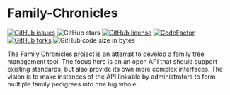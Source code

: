 # Family-Chronicles

[![GitHub issues](https://img.shields.io/github/issues/JosunLP/Family-Chronicles?style=for-the-badge)](https://github.com/JosunLP/Family-Chronicles/issues)
![GitHub stars](https://img.shields.io/github/stars/JosunLP/Family-Chronicles?style=for-the-badge)
[![GitHub license](https://img.shields.io/github/license/JosunLP/Family-Chronicles?style=for-the-badge)](https://github.com/JosunLP/Family-Chronicles/blob/main/LICENSE)
[![CodeFactor](https://www.codefactor.io/repository/github/josunlp/family-chronicles/badge?style=for-the-badge)](https://www.codefactor.io/repository/github/josunlp/family-chronicles)
[![GitHub forks](https://img.shields.io/github/forks/JosunLP/Family-Chronicles?style=for-the-badge)](https://github.com/JosunLP/Family-Chronicles/network)
![GitHub code size in bytes](https://img.shields.io/github/languages/code-size/JosunLP/Family-Chronicles?style=for-the-badge)

The Family Chronicles project is an attempt to develop a family tree management tool. The focus here is on an open API that should support existing standards, but also provide its own more complex interfaces. The vision is to make instances of the API linkable by administrators to form multiple family pedigrees into one big whole.
